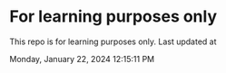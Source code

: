 # For learning purposes only
This repo is for learning purposes only.
Last updated at

Monday, January 22, 2024 12:15:11 PM

